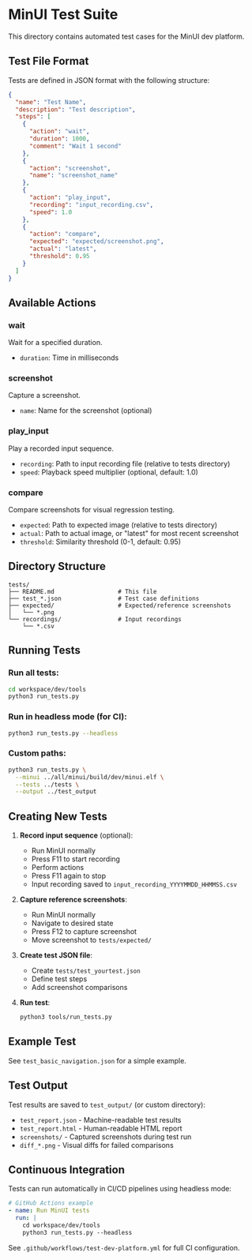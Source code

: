 # MinUI Test Suite

This directory contains automated test cases for the MinUI dev platform.

## Test File Format

Tests are defined in JSON format with the following structure:

```json
{
  "name": "Test Name",
  "description": "Test description",
  "steps": [
    {
      "action": "wait",
      "duration": 1000,
      "comment": "Wait 1 second"
    },
    {
      "action": "screenshot",
      "name": "screenshot_name"
    },
    {
      "action": "play_input",
      "recording": "input_recording.csv",
      "speed": 1.0
    },
    {
      "action": "compare",
      "expected": "expected/screenshot.png",
      "actual": "latest",
      "threshold": 0.95
    }
  ]
}
```

## Available Actions

### wait
Wait for a specified duration.
- `duration`: Time in milliseconds

### screenshot
Capture a screenshot.
- `name`: Name for the screenshot (optional)

### play_input
Play a recorded input sequence.
- `recording`: Path to input recording file (relative to tests directory)
- `speed`: Playback speed multiplier (optional, default: 1.0)

### compare
Compare screenshots for visual regression testing.
- `expected`: Path to expected image (relative to tests directory)
- `actual`: Path to actual image, or "latest" for most recent screenshot
- `threshold`: Similarity threshold (0-1, default: 0.95)

## Directory Structure

```
tests/
├── README.md                  # This file
├── test_*.json                # Test case definitions
├── expected/                  # Expected/reference screenshots
│   └── *.png
└── recordings/                # Input recordings
    └── *.csv
```

## Running Tests

### Run all tests:
```bash
cd workspace/dev/tools
python3 run_tests.py
```

### Run in headless mode (for CI):
```bash
python3 run_tests.py --headless
```

### Custom paths:
```bash
python3 run_tests.py \
  --minui ../all/minui/build/dev/minui.elf \
  --tests ../tests \
  --output ../test_output
```

## Creating New Tests

1. **Record input sequence** (optional):
   - Run MinUI normally
   - Press F11 to start recording
   - Perform actions
   - Press F11 again to stop
   - Input recording saved to `input_recording_YYYYMMDD_HHMMSS.csv`

2. **Capture reference screenshots**:
   - Run MinUI normally
   - Navigate to desired state
   - Press F12 to capture screenshot
   - Move screenshot to `tests/expected/`

3. **Create test JSON file**:
   - Create `tests/test_yourtest.json`
   - Define test steps
   - Add screenshot comparisons

4. **Run test**:
   ```bash
   python3 tools/run_tests.py
   ```

## Example Test

See `test_basic_navigation.json` for a simple example.

## Test Output

Test results are saved to `test_output/` (or custom directory):
- `test_report.json` - Machine-readable test results
- `test_report.html` - Human-readable HTML report
- `screenshots/` - Captured screenshots during test run
- `diff_*.png` - Visual diffs for failed comparisons

## Continuous Integration

Tests can run automatically in CI/CD pipelines using headless mode:

```yaml
# GitHub Actions example
- name: Run MinUI tests
  run: |
    cd workspace/dev/tools
    python3 run_tests.py --headless
```

See `.github/workflows/test-dev-platform.yml` for full CI configuration.
